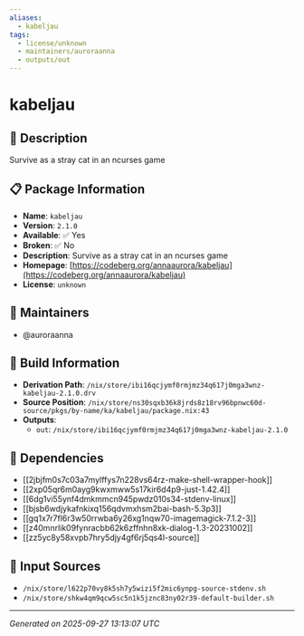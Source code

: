 ```yaml
---
aliases:
  - kabeljau
tags:
  - license/unknown
  - maintainers/auroraanna
  - outputs/out
---
```


# kabeljau

## 📝 Description

Survive as a stray cat in an ncurses game

## 📋 Package Information

- **Name**: `kabeljau`
- **Version**: `2.1.0`
- **Available**: ✅ Yes
- **Broken**: ✅ No
- **Description**: Survive as a stray cat in an ncurses game
- **Homepage**: [https://codeberg.org/annaaurora/kabeljau](https://codeberg.org/annaaurora/kabeljau)
- **License**: `unknown`
## 👥 Maintainers

- @auroraanna


## 🔧 Build Information

- **Derivation Path**: `/nix/store/ibi16qcjymf0rmjmz34q617j0mga3wnz-kabeljau-2.1.0.drv`
- **Source Position**: `/nix/store/ns30sqxb36k8jrds8z18rv96bpnwc60d-source/pkgs/by-name/ka/kabeljau/package.nix:43`
- **Outputs**:
  - `out`:  `/nix/store/ibi16qcjymf0rmjmz34q617j0mga3wnz-kabeljau-2.1.0`

## 🔗 Dependencies

- [[2jbjfm0s7c03a7mylffys7n228vs64rz-make-shell-wrapper-hook]]
- [[2xp05qr6m0ayg9kwxmww5s17kir6d4p9-just-1.42.4]]
- [[6dg1vi55ynf4dmkmmcn945pwdz010s34-stdenv-linux]]
- [[bjsb6wdjykafnkixq156qdvmxhsm2bai-bash-5.3p3]]
- [[gq1x7r7fl6r3w50rrwba6y26xg1nqw70-imagemagick-7.1.2-3]]
- [[z40mnrlik09fynracbb62k6zffnhn8xk-dialog-1.3-20231002]]
- [[zz5yc8y58xvpb7hry5djy4gf6rj5qs4l-source]]

## 📁 Input Sources

- `/nix/store/l622p70vy8k5sh7y5wizi5f2mic6ynpg-source-stdenv.sh`
- `/nix/store/shkw4qm9qcw5sc5n1k5jznc83ny02r39-default-builder.sh`

---
*Generated on 2025-09-27 13:13:07 UTC*
